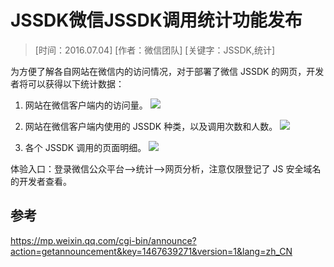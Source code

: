 # JSSDK微信JSSDK调用统计功能发布

> [时间：2016.07.04] [作者：微信团队] [关键字：JSSDK,统计]

为方便了解各自网站在微信内的访问情况，对于部署了微信 JSSDK 的网页，开发者将可以获得以下统计数据：

1. 网站在微信客户端内的访问量。
![](http://mmbiz.qpic.cn/mmbiz/Hm69WQTQfWHg8xZ75dUER7U1qrk7W89zZ3jOZuvOBMBmghyQ9l4WzRC8j4m1Wv75DcKDpKSh852Rw3agLict3cw/640?wx_fmt=png&tp=webp&wxfrom=5&wx_lazy=1)

2. 网站在微信客户端内使用的 JSSDK 种类，以及调用次数和人数。
![](http://mmbiz.qpic.cn/mmbiz/Hm69WQTQfWHg8xZ75dUER7U1qrk7W89zfXuQYmfQm6x3DRgzaxQaicLD5u5f0nU1zBM20VEoSPxpZckbttwTk1A/640?wx_fmt=png&tp=webp&wxfrom=5&wx_lazy=1)

3. 各个 JSSDK 调用的页面明细。
![](http://mmbiz.qpic.cn/mmbiz/Hm69WQTQfWHg8xZ75dUER7U1qrk7W89zgAdgia4ffjVuibiaicfdVC1AWFmoTiayTBoVxawVOuwdRa5LVriaPyPMP2Rw/640?wx_fmt=png&tp=webp&wxfrom=5&wx_lazy=1)

体验入口：登录微信公众平台-->统计-->网页分析，注意仅限登记了 JS 安全域名的开发者查看。

## 参考
https://mp.weixin.qq.com/cgi-bin/announce?action=getannouncement&key=1467639271&version=1&lang=zh_CN